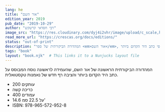 ```yaml
---
lang: he
title: "אור השם"
edition_year: 2019
pub_date: "2019-10-29"
author: "רבי חסדאי קרשקש"
image_src: "https://res.cloudinary.com/dyj4i2vhr/image/upload/c_scale,h_1000/v1691748444/IMG20230811125857-EDIT_gt4fex.jpg"
read_more_url: "https://crescas.org/docs/editions/"
status: "out-of-print"
description: "המהדורה הביקורתית של ספר <em>אור השם</em>, המשחזרת את הנוסח המקורי והמדויק של החיבור הגדול של רבי חסדאי קרשקש על פי כתב היד הקדום ביותר."
tags: "book"
layout: "book.njk"  # This links it to a Nunjucks layout file
---
```


המהדורה הביקורתית הראשונה של <em>אור השם</em>, שהעמידה לראשונה נוסח המבוסס על כתב היד הקדום ביותר והציבה רף חדש של נאמנות טקסטואלית.

* 200 עותקים
* כריכה קשה
* 400 עמודים
* 14.6 על 22.5 סמ'
* ISBN: 978-965-572-952-8
